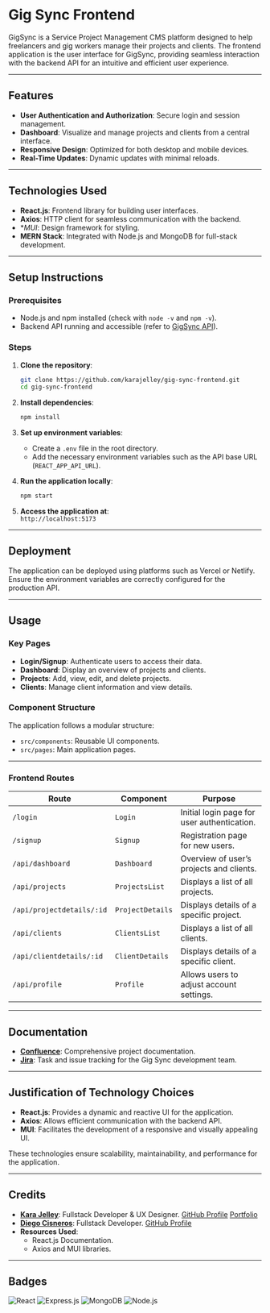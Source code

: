 # Gig Sync Frontend

GigSync is a Service Project Management CMS platform designed to help freelancers and gig workers manage their projects and clients. The frontend application is the user interface for GigSync, providing seamless interaction with the backend API for an intuitive and efficient user experience.

---

## Features

- **User Authentication and Authorization**: Secure login and session management.
- **Dashboard**: Visualize and manage projects and clients from a central interface.
- **Responsive Design**: Optimized for both desktop and mobile devices.
- **Real-Time Updates**: Dynamic updates with minimal reloads.

---

## Technologies Used

- **React.js**: Frontend library for building user interfaces.
- **Axios**: HTTP client for seamless communication with the backend.
- **MUI*: Design framework for styling.
- **MERN Stack**: Integrated with Node.js and MongoDB for full-stack development.

---

## Setup Instructions

### Prerequisites

- Node.js and npm installed (check with `node -v` and `npm -v`).
- Backend API running and accessible (refer to [GigSync API](https://github.com/karajelley/gig-sync-api)).

### Steps

1. **Clone the repository**:  
   ```bash
   git clone https://github.com/karajelley/gig-sync-frontend.git
   cd gig-sync-frontend
   ```

2. **Install dependencies**:  
   ```bash
   npm install
   ```

3. **Set up environment variables**:  
   - Create a `.env` file in the root directory.
   - Add the necessary environment variables such as the API base URL (`REACT_APP_API_URL`).

4. **Run the application locally**:  
   ```bash
   npm start
   ```

5. **Access the application at**:  
   `http://localhost:5173`

---

## Deployment

The application can be deployed using platforms such as Vercel or Netlify. Ensure the environment variables are correctly configured for the production API.

---

## Usage

### Key Pages

- **Login/Signup**: Authenticate users to access their data.
- **Dashboard**: Display an overview of projects and clients.
- **Projects**: Add, view, edit, and delete projects.
- **Clients**: Manage client information and view details.

### Component Structure

The application follows a modular structure:

- `src/components`: Reusable UI components.
- `src/pages`: Main application pages.

---

### Frontend Routes

| Route                        | Component         | Purpose                                              |
| ---------------------------- | ----------------- | ---------------------------------------------------- |
| `/login`                     | `Login`           | Initial login page for user authentication.          |
| `/signup`                    | `Signup`          | Registration page for new users.                     |
| `/api/dashboard`             | `Dashboard`       | Overview of user’s projects and clients.             |
| `/api/projects`              | `ProjectsList`    | Displays a list of all projects.                     |
| `/api/projectdetails/:id`    | `ProjectDetails`  | Displays details of a specific project.              |
| `/api/clients`               | `ClientsList`     | Displays a list of all clients.                      |
| `/api/clientdetails/:id`     | `ClientDetails`   | Displays details of a specific client.               |
| `/api/profile`               | `Profile`         | Allows users to adjust account settings.             |


---

## Documentation

- [**Confluence**](https://karajelley.atlassian.net/wiki/spaces/GigSync/overview): Comprehensive project documentation.
- [**Jira**](https://karajelley.atlassian.net/jira/software/projects/PROJ/boards/1?selectedIssue=PROJ-37): Task and issue tracking for the Gig Sync development team.

---

## Justification of Technology Choices

- **React.js**: Provides a dynamic and reactive UI for the application.
- **Axios**: Allows efficient communication with the backend API.
- **MUI**: Facilitates the development of a responsive and visually appealing UI.

These technologies ensure scalability, maintainability, and performance for the application.

---

## Credits

- [**Kara Jelley**](https://www.linkedin.com/in/karajelley): Fullstack Developer & UX Designer. [GitHub Profile](https://github.com/karajelley) [Portfolio](https://www.karajelley.me/)
- [**Diego Cisneros**](https://www.linkedin.com/in/dfcisnerosg/): Fullstack Developer. [GitHub Profile](https://github.com/Kasper1-2)
- **Resources Used**:
  - React.js Documentation.
  - Axios and MUI libraries.
---

## Badges

![React](https://img.shields.io/badge/React-18.2.0-blue)
![Express.js](https://img.shields.io/badge/Express.js-4.17.1-lightgrey)
![MongoDB](https://img.shields.io/badge/MongoDB-6.0.5-green)
![Node.js](https://img.shields.io/badge/Node.js-20.5.1-brightgreen)


